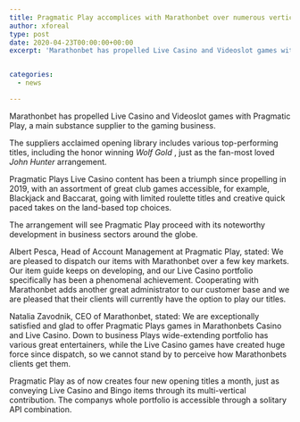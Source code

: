 ```yaml
---
title: Pragmatic Play accomplices with Marathonbet over numerous verticals
author: xforeal 
type: post
date: 2020-04-23T00:00:00+00:00
excerpt: 'Marathonbet has propelled Live Casino and Videoslot games with Pragmatic Play, a main substance supplier to the gaming industry '


categories:
  - news

---
```

Marathonbet has propelled Live Casino and Videoslot games with Pragmatic Play, a main substance supplier to the gaming business. 

The suppliers acclaimed opening library includes various top-performing titles, including the honor winning _Wolf Gold_ , just as the fan-most loved _John Hunter_ arrangement. 

Pragmatic Plays Live Casino content has been a triumph since propelling in 2019, with an assortment of great club games accessible, for example, Blackjack and Baccarat, going with limited roulette titles and creative quick paced takes on the land-based top choices. 

The arrangement will see Pragmatic Play proceed with its noteworthy development in business sectors around the globe. 

Albert Pesca, Head of Account Management at Pragmatic Play, stated: We are pleased to dispatch our items with Marathonbet over a few key markets. Our item guide keeps on developing, and our Live Casino portfolio specifically has been a phenomenal achievement. Cooperating with Marathonbet adds another great administrator to our customer base and we are pleased that their clients will currently have the option to play our titles. 

Natalia Zavodnik, CEO of Marathonbet, stated: We are exceptionally satisfied and glad to offer Pragmatic Plays games in Marathonbets Casino and Live Casino. Down to business Plays wide-extending portfolio has various great entertainers, while the Live Casino games have created huge force since dispatch, so we cannot stand by to perceive how Marathonbets clients get them. 

Pragmatic Play as of now creates four new opening titles a month, just as conveying Live Casino and Bingo items through its multi-vertical contribution. The companys whole portfolio is accessible through a solitary API combination.